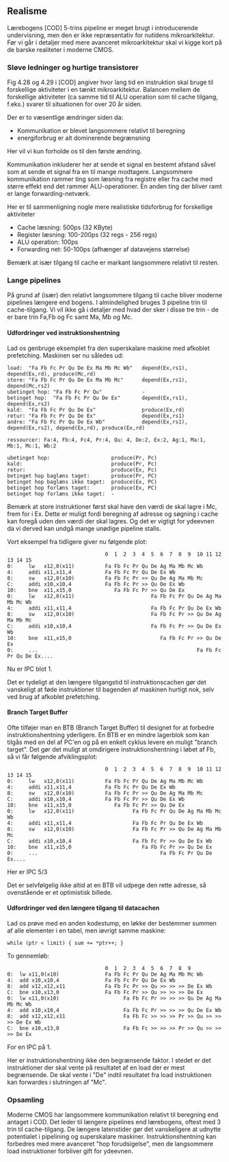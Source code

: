 
## Realisme

Lærebogens [COD] 5-trins pipeline er meget brugt i introducerende undervisning, men den er ikke
repræsentativ for nutidens mikroarkitektur. Før vi går i detaljer med mere avanceret mikroarkitektur skal
vi kigge kort på de barske realiteter i moderne CMOS.

### Sløve ledninger og hurtige transistorer

Fig 4.28 og 4.29 i [COD] angiver hvor lang tid en instruktion skal bruge til forskellige
aktiviteter i en tænkt mikroarkitektur. Balancen mellem de forskellige aktiviteter (ca samme tid til
ALU operation som til cache tilgang, f.eks.) svarer til situationen for over 20 år siden.

Der er to væsentlige ændringer siden da:

 * Kommunikation er blevet langsommere relativt til beregning
 * energiforbrug er alt dominerende begrænsning

Her vil vi kun forholde os til den første ændring.

Kommunikation inkluderer her at sende et signal en bestemt afstand såvel som at
sende et signal fra en til mange modtagere. Langsommere kommunikation 
rammer ting som læsning fra registre eller fra cache med større effekt end det rammer 
ALU-operationer. En anden ting der bliver ramt er lange forwarding-netværk.

Her er til sammenligning nogle mere realistiske tidsforbrug for forskellige aktiviteter

 * Cache læsning: 500ps (32 KByte)
 * Register læsning: 100-200ps (32 regs - 256 regs)
 * ALU operation: 100ps
 * Forwarding net: 50-100ps (afhænger af datavejens størrelse)

Bemærk at især tilgang til cache er markant langsommere relativt til resten.

### Lange pipelines

På grund af (især) den relativt langsommere tilgang til cache bliver moderne pipelines
længere end bogens. I almindelighed bruges 3 pipeline trin til cache-tilgang. Vi vil ikke
gå i detaljer med hvad der sker i disse tre trin - de er bare trin Fa,Fb og Fc samt Ma, Mb og Mc.

#### Udfordringer ved instruktionshentning

Lad os genbruge eksemplet fra den superskalare maskine med afkoblet prefetching. Maskinen ser nu således ud:

~~~Test
load:  "Fa Fb Fc Pr Qu De Ex Ma Mb Mc Wb"   depend(Ex,rs1), depend(Ex,rd), produce(Mc,rd)
store: "Fa Fb Fc Pr Qu De Ex Ma Mb Mc"      depend(Ex,rs1), depend(Mc,rs2)
ubetinget hop: "Fa Fb Fc Pr Qu"             -
betinget hop:  "Fa Fb Fc Pr Qu De Ex"       depend(Ex,rs1), depend(Ex,rs2)
kald:  "Fa Fb Fc Pr Qu De Ex"               produce(Ex,rd)
retur: "Fa Fb Fc Pr Qu De Ex"               depend(Ex,rs1)
andre: "Fa Fb Fc Pr Qu De Ex Wb"            depend(Ex,rs1), depend(Ex,rs2), depend(Ex,rd), produce(Ex,rd)

ressourcer: Fa:4, Fb:4, Fc4, Pr:4, Qu: 4, De:2, Ex:2, Ag:1, Ma:1, Mb:1, Mc:1, Wb:2

ubetinget hop:                    produce(Pr, Pc)
kald:                             produce(Pr, Pc)
retur:                            produce(Ex, Pc)
betinget hop baglæns taget:       produce(Pr, PC)
betinget hop baglæns ikke taget:  produce(Ex, PC)
betinget hop forlæns taget:       produce(Ex, PC)
betinget hop forlæns ikke taget:  -
~~~
Bemærk at store instruktioner først skal have den værdi de skal lagre i Mc, frem for i Ex.
Dette er muligt fordi beregning af adresse og søgning i cache kan foregå uden den værdi der
skal lagres. Og det er vigtigt for ydeevnen da vi derved kan undgå mange unødige pipeline
stalls.

Vort eksempel fra tidligere giver nu følgende plot:

~~~
                                0  1  2  3  4  5  6  7  8  9  10 11 12 13 14 15
0:     lw   x12,0(x11)          Fa Fb Fc Pr Qu De Ag Ma Mb Mc Wb
4:     addi x11,x11,4           Fa Fb Fc Pr Qu De Ex Wb
8:     sw   x12,0(x10)          Fa Fb Fc Pr >> Qu De Ag Ma Mb Mc
C:     addi x10,x10,4           Fa Fb Fc Pr >> Qu De Ex Wb
10:    bne  x11,x15,0              Fa Fb Fc Pr >> Qu De Ex
0:     lw   x12,0(x11)                         Fa Fb Fc Pr Qu De Ag Ma Mb Mc Wb
4:     addi x11,x11,4                          Fa Fb Fc Pr Qu De Ex Wb
8:     sw   x12,0(x10)                         Fa Fb Fc Pr >> Qu De Ag Ma Mb Mc
C:     addi x10,x10,4                          Fa Fb Fc Pr >> Qu De Ex Wb
10:    bne  x11,x15,0                             Fa Fb Fc Pr >> Qu De Ex
0:     ...                                                    Fa Fb Fc Pr Qu De Ex....
~~~

Nu er IPC blot 1.

Det er tydeligt at den længere tilgangstid til instruktionscachen gør det vanskeligt at føde instruktioner til bagenden af maskinen hurtigt nok, selv ved brug af afkoblet prefetching.

#### Branch Target Buffer

Ofte tilføjer man en BTB (Branch Target Buffer) til designet for at forbedre instruktionshentning yderligere. En BTB er en mindre lagerblok som kan tilgås med en del af PC'en og på en enkelt cyklus levere en muligt "branch target". Det gør det muligt at omdirigere instruktionshentning i løbet af Fb, så vi får følgende afviklingsplot:

~~~
                                0  1  2  3  4  5  6  7  8  9  10 11 12 13 14 15
0:     lw   x12,0(x11)          Fa Fb Fc Pr Qu De Ag Ma Mb Mc Wb
4:     addi x11,x11,4           Fa Fb Fc Pr Qu De Ex Wb
8:     sw   x12,0(x10)          Fa Fb Fc Pr >> Qu De Ag Ma Mb Mc
C:     addi x10,x10,4           Fa Fb Fc Pr >> Qu De Ex Wb
10:    bne  x11,x15,0              Fa Fb Fc Pr >> Qu De Ex
0:     lw   x12,0(x11)                   Fa Fb Fc Pr Qu De Ag Ma Mb Mc Wb
4:     addi x11,x11,4                    Fa Fb Fc Pr Qu De Ex Wb
8:     sw   x12,0(x10)                   Fa Fb Fc Pr >> Qu De Ag Ma Mb Mc
C:     addi x10,x10,4                    Fa Fb Fc Pr >> Qu De Ex Wb
10:    bne  x11,x15,0                       Fa Fb Fc Pr >> Qu De Ex
0:     ...                                        Fa Fb Fc Pr Qu De Ex....
~~~

Her er IPC 5/3

Det er selvfølgelig ikke altid at en BTB vil udpege den rette adresse, så ovenstående er et optimistisk billede.

#### Udfordringer ved den længere tilgang til datacachen

Lad os prøve med en anden kodestump, en løkke der bestemmer summen af alle elementer i en tabel, men iøvrigt samme maskine:

~~~
while (ptr < limit) { sum += *ptr++; }
~~~

To gennemløb:

~~~
                                0  1  2  3  4  5  6  7  8  9
0:  lw x11,0(x10)               Fa Fb Fc Pr Qu De Ag Ma Mb Mc Wb
4:  add x10,x10,4               Fa Fb Fc Pr Qu De Ex Wb
8:  add x12,x12,x11             Fa Fb Fc Pr >> Qu >> >> >> De Ex Wb
C:  bne x10,x13,0               Fa Fb Fc Pr >> Qu >> >> >> De Ex
0:  lw x11,0(x10)                     Fa Fb Fc Pr >> >> >> Qu De Ag Ma Mb Mc Wb
4:  add x10,x10,4                     Fa Fb Fc Pr >> >> >> Qu De Ex Wb
8:  add x12,x12,x11                   Fa Fb Fc >> >> >> Pr >> Qu >> >> >> De Ex Wb
C:  bne x10,x13,0                     Fa Fb Fc >> >> >> Pr >> Qu >> >> >> De Ex
~~~

For en IPC på 1.

Her er instruktionshentning ikke den begrænsende faktor. I stedet er det instruktioner der skal vente
på resultatet af en load der er mest begrænsende. De skal vente i "De" indtil resultatet fra load instruktionen 
kan forwardes i slutningen af "Mc".

### Opsamling

Moderne CMOS har langsommere kommunikation relativt til beregning end antaget i COD. 
Det leder til længere pipelines end lærebogens, oftest med 3 trin til cache-tilgang. 
De længere latenstider gør det vanskeligere at udnytte potentialet i pipelining og 
superskalare maskiner. Instruktionshentning kan forbedres med mere avanceret 
"hop forudsigelse", men de langsommere load instruktioner forbliver gift for ydeevnen.
